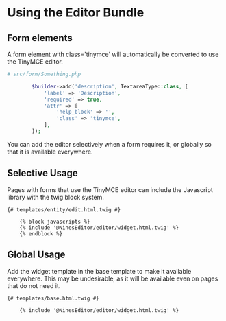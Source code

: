 Using the Editor Bundle
=====================

Form elements
-------------

A form element with class='tinymce' will automatically be converted to use
the TinyMCE editor.

```php
# src/form/Something.php

        $builder->add('description', TextareaType::class, [
            'label' => 'Description',
            'required' => true,
            'attr' => [
                'help_block' => '',
                'class' => 'tinymce',
            ],
        ]);
```

You can add the editor selectively when a form requires it, or globally so that 
it is available everywhere.

Selective Usage
---------------

Pages with forms that use the TinyMCE editor can include the Javascript library
with the twig block system.

```twig
{# templates/entity/edit.html.twig #}

    {% block javascripts %}
    {% include '@NinesEditor/editor/widget.html.twig' %}
    {% endblock %}
```

Global Usage
------------

Add the widget template in the base template to make it available everywhere. 
This may be undesirable, as it will be available even on pages that do not need 
it.

```twig
{# templates/base.html.twig #}

    {% include '@NinesEditor/editor/widget.html.twig' %}
```
